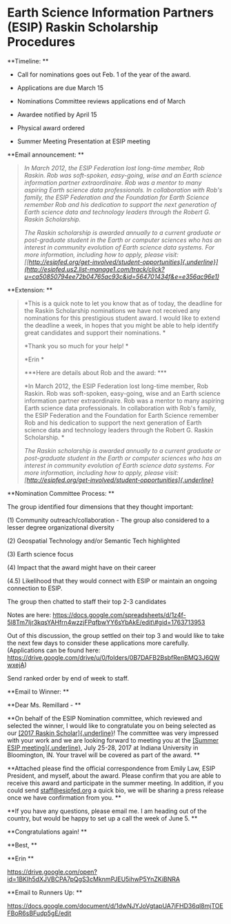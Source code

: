 **Earth Science Information Partners (ESIP) Raskin Scholarship Procedures**
===========================================================================

**Timeline: **

-   Call for nominations goes out Feb. 1 of the year of the award.

-   Applications are due March 15

-   Nominations Committee reviews applications end of March

-   Awardee notified by April 15

-   Physical award ordered

-   Summer Meeting Presentation at ESIP meeting

**Email announcement: **

> *In March 2012, the ESIP Federation lost long-time member, Rob Raskin.
> Rob was soft-spoken, easy-going, wise and an Earth science information
> partner extraordinaire. Rob was a mentor to many aspiring Earth
> science data professionals. In collaboration with Rob's family, the
> ESIP Federation and the Foundation for Earth Science remember Rob and
> his dedication to support the next generation of Earth science data
> and technology leaders through the Robert G. Raskin Scholarship.*
>
> *The Raskin scholarship is awarded annually to a current graduate or
> post-graduate student in the Earth or computer sciences who has an
> interest in community evolution of Earth science data systems. For
> more information, including how to apply, please visit:
> [[http://esipfed.org/get-involved/student-opportunities]{.underline}](http://esipfed.us2.list-manage1.com/track/click?u=ca50850794ee72b04765ac93c&id=564701434f&e=e356ac96e1)*

**Extension: **

> *This is a quick note to let you know that as of today, the deadline
> for the Raskin Scholarship nominations we have not received any
> nominations for this prestigious student award. I would like to extend
> the deadline a week, in hopes that you might be able to help identify
> great candidates and support their nominations. *
>
> *Thank you so much for your help! *
>
> *Erin *
>
> ***Here are details about Rob and the award: ***
>
> *In March 2012, the ESIP Federation lost long-time member, Rob Raskin.
> Rob was soft-spoken, easy-going, wise and an Earth science information
> partner extraordinaire. Rob was a mentor to many aspiring Earth
> science data professionals. In collaboration with Rob's family, the
> ESIP Federation and the Foundation for Earth Science remember Rob and
> his dedication to support the next generation of Earth science data
> and technology leaders through the Robert G. Raskin Scholarship. *
>
> *The Raskin scholarship is awarded annually to a current graduate or
> post-graduate student in the Earth or computer sciences who has an
> interest in community evolution of Earth science data systems. For
> more information, including how to apply, please visit:*
> *[http://esipfed.org/get-involved/student-opportunities]{.underline}*

**Nomination Committee Process: **

The group identified four dimensions that they thought important:

\(1) Community outreach/collaboration - The group also considered to a
lesser degree organizational diversity

\(2) Geospatial Technology and/or Semantic Tech highlighted

\(3) Earth science focus

\(4) Impact that the award might have on their career

(4.5) Likelihood that they would connect with ESIP or maintain an
ongoing connection to ESIP.

The group then chatted to staff their top 2-3 candidates

Notes are here:
https://docs.google.com/spreadsheets/d/1z4f-5l8Tm7Ijr3kqsYAHfrn4wzzjFPqfbwYY6sYbAkE/edit\#gid=1763713953

Out of this discussion, the group settled on their top 3 and would like
to take the next few days to consider these applications more carefully.
(Applications can be found here:
https://drive.google.com/drive/u/0/folders/0B7DAFB2BsbfRenBMQ3J6QWwxejA)

Send ranked order by end of week to staff.

**Email to Winner: **

**Dear Ms. Remillard - **

**On behalf of the ESIP Nomination committee, which reviewed and
selected the winner, I would like to congratulate you on being selected
as our [[2017 Raskin
Scholar]{.underline}](http://esipfed.org/raskinscholarship)! The
committee was very impressed with your work and we are looking forward
to meeting you at the [[Summer ESIP
meeting]{.underline}](http://www.esipfed.org/meetings/upcoming-meetings/esip-summer-meeting-2017),
July 25-28, 2017 at Indiana University in Bloomington, IN. Your travel
will be covered as part of the award. **

**Attached please find the official correspondence from Emily Law, ESIP
President, and myself, about the award. Please confirm that you are able
to receive this award and participate in the summer meeting. In
addition, if you could send staff@esipfed.org a quick bio, we will be
sharing a press release once we have confirmation from you. **

**If you have any questions, please email me. I am heading out of the
country, but would be happy to set up a call the week of June 5. **

**Congratulations again! **

**Best, **

**Erin **

https://drive.google.com/open?id=1BKIh5dXJVBCPA7pQgS3cMknmPJEU5ihwP5YnZKiBNRA

**Email to Runners Up: **

https://docs.google.com/document/d/1dwNJYJoVgtapUA7jFHD36ql8mjTOEFBoR6sBFudp5gE/edit
